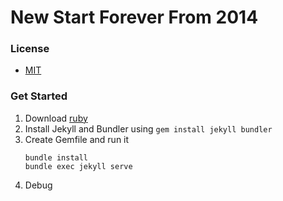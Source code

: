 New Start Forever From 2014 
=====

### License
- [MIT](http://opensource.org/licenses/MIT)

### Get Started
1. Download [ruby](https://jekyllrb.com/docs/installation/windows/)
2. Install Jekyll and Bundler using 
    ```gem install jekyll bundler```
3. Create Gemfile and run it 
    ```
    bundle install
    bundle exec jekyll serve
    ```
4. Debug 